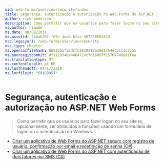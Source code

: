 ```yaml
---
uid: web-forms/overview/security/index
title: Segurança, autenticação e autorização no Web Forms do ASP.NET | Microsoft Docs
author: rick-anderson
description: Como permitir que os usuários para fazer logon no seu site (e, opcionalmente, ser atribuídos a funções) usando um formulário de logon ou a autenticação do Windows.
ms.author: riande
ms.date: 08/08/2011
ms.assetid: 24eab207-f69c-4eab-bfae-06725050452d
msc.legacyurl: /web-forms/overview/security
msc.type: chapter
ms.openlocfilehash: 6b911b1f32dcfba810312a19e1764ec51c3c2255
ms.sourcegitcommit: 0f1119340e4464720cfd16d0ff15764746ea1fea
ms.translationtype: MT
ms.contentlocale: pt-BR
ms.lasthandoff: 04/17/2019
ms.locfileid: "59389057"
---
```

# <a name="security-authentication-and-authorization-in-aspnet-web-forms"></a>Segurança, autenticação e autorização no ASP.NET Web Forms

> Como permitir que os usuários para fazer logon no seu site (e, opcionalmente, ser atribuídos a funções) usando um formulário de logon ou a autenticação do Windows.


- [Criar um aplicativo de Web Forms do ASP.NET seguro com registro de usuário, confirmação por email e redefinição de senha (C#)](create-a-secure-aspnet-web-forms-app-with-user-registration-email-confirmation-and-password-reset.md)
- [Criar um aplicativo de Web Forms do ASP.NET com autenticação de dois fatores por SMS (C#)](create-an-aspnet-web-forms-app-with-sms-two-factor-authentication.md)
